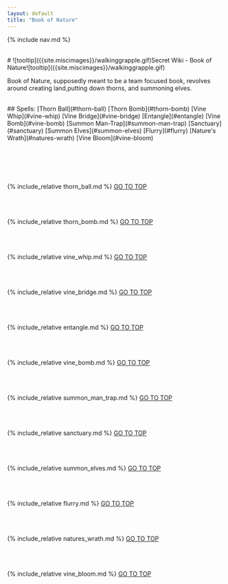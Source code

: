 ```yaml
---
layout: default
title: "Book of Nature"
---
```



{% include nav.md  %}

<br />
# ![tooltip]({{site.miscimages}}/walkinggrapple.gif)Secret Wiki - Book of Nature![tooltip]({{site.miscimages}}/walkinggrapple.gif)


Book of Nature, supposedly meant to be a team focused book, revolves around creating land,putting down thorns, and summoning elves.


<br />
## Spells: 
[Thorn Ball](#thorn-ball) 
[Thorn Bomb](#thorn-bomb) 
[Vine Whip](#vine-whip) 
[Vine Bridge](#vine-bridge) 
[Entangle](#entangle) 
[Vine Bomb](#vine-bomb) 
[Summon Man-Trap](#summon-man-trap) 
[Sanctuary](#sanctuary) 
[Summon Elves](#summon-elves) 
[Flurry](#flurry) 
[Nature's Wrath](#natures-wrath) 
[Vine Bloom](#vine-bloom) 

<br /><br /><br /><br />

{% include_relative thorn_ball.md %}
[GO TO TOP](#secret-wiki---book-of-nature)
<br /><br /><br /><br />


{% include_relative thorn_bomb.md %}
[GO TO TOP](#secret-wiki---book-of-nature)
<br /><br /><br /><br />


{% include_relative vine_whip.md %}
[GO TO TOP](#secret-wiki---book-of-nature)
<br /><br /><br /><br />


{% include_relative vine_bridge.md %}
[GO TO TOP](#secret-wiki---book-of-nature)
<br /><br /><br /><br />


{% include_relative entangle.md %}
[GO TO TOP](#secret-wiki---book-of-nature)
<br /><br /><br /><br />


{% include_relative vine_bomb.md %}
[GO TO TOP](#secret-wiki---book-of-nature)
<br /><br /><br /><br />


{% include_relative summon_man_trap.md %}
[GO TO TOP](#secret-wiki---book-of-nature)
<br /><br /><br /><br />


{% include_relative sanctuary.md %}
[GO TO TOP](#secret-wiki---book-of-nature)
<br /><br /><br /><br />


{% include_relative summon_elves.md %}
[GO TO TOP](#secret-wiki---book-of-nature)
<br /><br /><br /><br />


{% include_relative flurry.md %}
[GO TO TOP](#secret-wiki---book-of-nature)
<br /><br /><br /><br />


{% include_relative natures_wrath.md %}
[GO TO TOP](#secret-wiki---book-of-nature)
<br /><br /><br /><br />


{% include_relative vine_bloom.md %}
[GO TO TOP](#secret-wiki---book-of-nature)
<br /><br /><br /><br />


